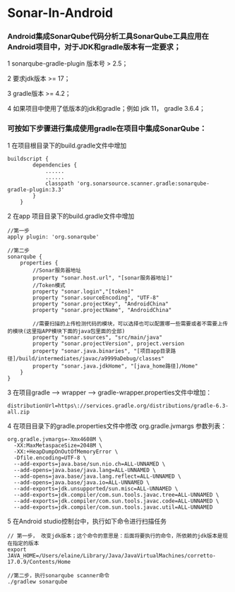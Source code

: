# Sonar-In-Android
### Android集成SonarQube代码分析工具SonarQube工具应用在Android项目中，对于JDK和gradle版本有一定要求；
1 sonarqube-gradle-plugin 版本号 > 2.5；

2 要求jdk版本 >= 17；

3 gradle版本 >= 4.2；

4 如果项目中使用了低版本的jdk和gradle；例如 jdk 11， gradle 3.6.4；

### 可按如下步骤进行集成使用gradle在项目中集成SonarQube：

1 在项目根目录下的build.gradle文件中增加

```
buildscript {
		dependencies {
			......
			......
			classpath 'org.sonarsource.scanner.gradle:sonarqube-gradle-plugin:3.3'
		}
	}
```
	

2 在app 项目目录下的build.gradle文件中增加

```
//第一步
apply plugin: 'org.sonarqube'

//第二步
sonarqube {
    properties {
        //Sonar服务器地址
        property "sonar.host.url", "[sonar服务器地址]"
        //Token模式
        property "sonar.login","[token]"
        property "sonar.sourceEncoding", "UTF-8"
        property "sonar.projectKey", "AndroidChina"
        property "sonar.projectName", "AndroidChina"

        //需要扫描的上传检测代码的模块，可以选择也可以配置哪一些需要或者不需要上传的模块(这里指APP模块下面的java包里面的全部)
        property "sonar.sources", "src/main/java"
        property "sonar.projectVersion", project.version
        property "sonar.java.binaries", "[项目app目录路径]/build/intermediates/javac/a9999aDebug/classes"
        property "sonar.java.jdkHome", "[java_home路径]/Home"
    }
}
```


3 在项目gradle --> wrapper --> gradle-wrapper.properties文件中增加：

```
distributionUrl=https\://services.gradle.org/distributions/gradle-6.3-all.zip
```

4 在项目目录下的gradle.properties文件中修改 org.gradle.jvmargs 参数列表：

```
org.gradle.jvmargs=-Xmx4608M \
  -XX:MaxMetaspaceSize=2048M \
  -XX:+HeapDumpOnOutOfMemoryError \
  -Dfile.encoding=UTF-8 \
  --add-exports=java.base/sun.nio.ch=ALL-UNNAMED \
  --add-opens=java.base/java.lang=ALL-UNNAMED \
  --add-opens=java.base/java.lang.reflect=ALL-UNNAMED \
  --add-opens=java.base/java.io=ALL-UNNAMED \
  --add-exports=jdk.unsupported/sun.misc=ALL-UNNAMED \
  --add-exports=jdk.compiler/com.sun.tools.javac.tree=ALL-UNNAMED \
  --add-exports=jdk.compiler/com.sun.tools.javac.code=ALL-UNNAMED \
  --add-exports=jdk.compiler/com.sun.tools.javac.util=ALL-UNNAMED
```

5 在Android studio控制台中，执行如下命令进行扫描任务

```
// 第一步， 改变jdk版本；这个命令的意思是：后面将要执行的命令，所依赖的jdk版本是现在指定的版本
export JAVA_HOME=/Users/elaine/Library/Java/JavaVirtualMachines/corretto-17.0.9/Contents/Home

//第二步，执行sonarqube scanner命令
./gradlew sonarqube
```
